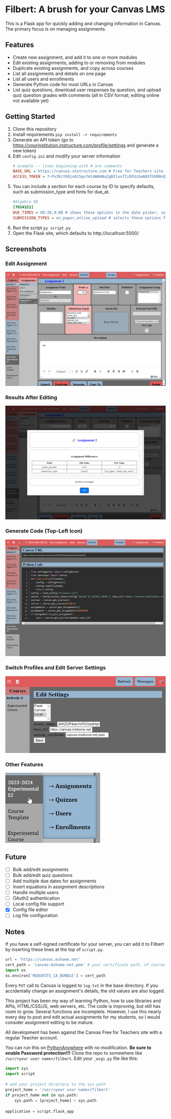 # Filbert: A brush for your Canvas LMS

This is a Flask app for quickly adding and changing information in Canvas. The primary focus is on managing assignments.

## Features

* Create new assignment, and add it to one or more modules
* Edit existing assignments, adding to or removing from modules
* Duplicate existing assignments, and copy across courses
* List all assignments and details on one page
* List all users and enrollments
* Generate Python code for most URLs in Canvas
* List quiz questions, download user responses by question, and upload quiz question grades with comments (all in CSV format; editing online not available yet)

## Getting Started

1. Clone this repository
1. Install requirements
`pip install -r requirements `
1. Generate an API token (go to https://yourinstitution.instructure.com/profile/settings and generate a new token)
1. Edit `config.ini` and modify your server information
    ```ini
    # example -- lines beginning with # are comments
    BASE_URL = https://canvas.instructure.com # Free for Teachers site
    ACCESS_TOKEN = 7~Px2KcYbRjo815qv7mt4W6HNuZgB3lasfIiDFUzSeA8XTGhM0nQrVyLpOxdECJ4wK # fake API KEY; use your own
    ```
1. You can include a section for each course by ID to specify defaults, such as submission_type and hints for due_at.
    ```ini
    #Algebra 98
    [7654321]
    DUE_TIMES = 08:28,9:08 # shows these options in the date picker, so you can select beginning/end of class due time
    SUBMISSION_TYPES = on_paper,online_upload # selects these options for assignment submission types
    ```
1. Run the script
`py script.py`
1. Open the Flask site, which defaults to http://localhost:5000/

## Screenshots

### Edit Assignment
![Assignment Editing](/docs/images/assignment.png)

### Results After Editing
![Assignment Editing - Change Report](/docs/images/assignment_changes.png)

### Generate Code (Top-Left Icon)
![Generate Code](/docs/images/setup_code.png)

### Switch Profiles and Edit Server Settings
![Switch Profiles](/docs/images/settings.png)

### Other Features
![Other Options](/docs/images/other_options.png)

## Future

 - [ ] Bulk add/edit assignments
 - [ ] Bulk add/edit quiz questions
 - [ ] Add multiple due dates for assignments
 - [ ] Insert equations in assignment descriptions
 - [ ] Handle multiple users
 - [ ] OAuth2 authentication
 - [ ] Local config file support
 - [X] Config file editor
 - [ ] Log file configuration

## Notes

If you have a self-signed certificate for your server, you can add it to Filbert by inserting these lines at the top of `script.py`.
```python
url = 'https://canvas.mshome.net'
cert_path = 'canvas-mshome-net.pem' # your certificate path, of course
import os
os.environ['REQUESTS_CA_BUNDLE'] = cert_path
```

Every `PUT` call to Canvas is logged to `log.txt` in the base directory. If you accidentally change an assignment's details, the old values are also logged.

This project has been my way of learning Python, how to use libraries and APIs, HTML/CSS/JS, web servers, etc. The code is improving, but still has room to grow. Several functions are incomplete. However, I use this nearly every day to post and edit actual assignments for my students, so I would consider assignment editing to be mature.

All development has been against the Canvas Free for Teachers site with a regular Teacher account.

You can run this on [PythonAnywhere](https://www.pythonanywhere.com/) with no modification. **Be sure to enable Password protection!!!** Clone the repo to somewhere like `/usr/<your user name>/filbert`. Edit your `_wsgi.py` file like this:

```python
import sys
import script

# add your project directory to the sys.path
project_home = '/usr/<your user name>/filbert'
if project_home not in sys.path:
    sys.path = [project_home] + sys.path

application = script.flask_app
```
